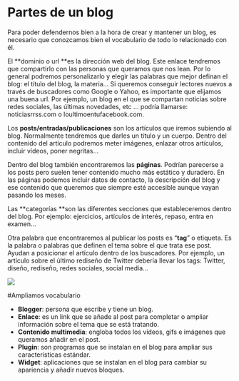 # Partes de un blog
Para poder defendernos bien a la hora de crear y mantener un blog, es necesario que conozcamos bien el vocabulario de todo lo relacionado con él.

El **dominio o url **es la dirección web del blog. Este enlace tendremos que compartirlo con las personas que queramos que nos lean. Por lo general podremos personalizarlo y elegir las palabras que mejor definan el blog: el título del blog, la materia… Si queremos conseguir lectores nuevos a través de buscadores como Google o Yahoo, es importante que elijamos una buena url. Por ejemplo, un blog en el que se compartan noticias sobre redes sociales, las últimas novedades, etc … podría llamarse: noticiasrrss.com o loultimoentufacebook.com.

Los **posts/entradas/publicaciones** son los artículos que iremos subiendo al blog. Normalmente tendremos que darles un título y un cuerpo. Dentro del contenido del artículo podremos meter imágenes, enlazar otros artículos, incluir vídeos, poner negritas…

Dentro del blog también encontraremos las **páginas**. Podrían parecerse a los posts pero suelen tener contenido mucho más estático y duradero. En las páginas podemos incluir datos de contacto, la descripción del blog y ese contenido que queremos que siempre esté accesible aunque vayan pasando los meses.

Las **categorías **son las diferentes secciones que estableceremos dentro del blog. Por ejemplo: ejercicios, artículos de interés, repaso, entra en examen…

Otra palabra que encontraremos al publicar los posts es “**tag**” o etiqueta. Es la palabra o palabras que definen el tema sobre el que trata ese post. Ayudan a posicionar el artículo dentro de los buscadores. Por ejemplo, un artículo sobre el último rediseño de Twitter debería llevar los tags: Twitter, diseño, rediseño, redes sociales, social media…

![](https://catedu.gitbooks.io/aprendizaje-colaborativo-con-blog/content/img/Captura_de_pantalla_2016-04-22_a_las_10.38.54.png)

#Ampliamos vocabulario

* **Blogger**: persona que escribe y tiene un blog.
* **Enlace**: es un link que se añade al post para completar o ampliar información sobre el tema que se está tratando.
* **Contenido multimedia**: engloba todos los vídeos, gifs e imágenes que queramos añadir en el post.
* **Plugin**: son programas que se instalan en el blog para ampliar sus características estándar.
* **Widget**: aplicaciones que se instalan en el blog para cambiar su apariencia y añadir nuevos bloques.